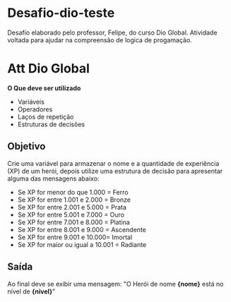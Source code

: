 ﻿# Desafio-dio-teste

Desafio elaborado pelo professor, Felipe, do curso Dio Global. 
Atividade voltada para ajudar na compreensão de logica de progamação.


# Att Dio Global

**O Que deve ser utilizado**

- Variáveis
- Operadores
- Laços de repetição
- Estruturas de decisões

## Objetivo

Crie uma variável para armazenar o nome e a quantidade de experiência (XP) de um herói, 
depois utilize uma estrutura de decisão para apresentar alguma das mensagens abaixo:

- Se XP for menor do que 1.000 = Ferro
- Se XP for entre 1.001 e 2.000 = Bronze
- Se XP for entre 2.001 e 5.000 = Prata
- Se XP for entre 5.001 e 7.000 = Ouro
- Se XP for entre 7.001 e 8.000 = Platina
- Se XP for entre 8.001 e 9.000 = Ascendente
- Se XP for entre 9.001 e 10.000= Imortal
- Se XP for maior ou igual a 10.001 = Radiante

## Saída

Ao final deve se exibir uma mensagem:
"O Herói de nome **{nome}** está no nível de **{nivel}**"

